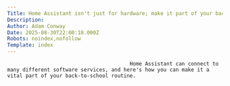 ```yaml
---
Title: Home Assistant isn't just for hardware; make it part of your back-to-school prep
Description: 
Author: Adam Conway
Date: 2025-08-30T22:00:18.000Z
Robots: noindex,nofollow
Template: index
---
```


                                            Home Assistant can connect to many different software services, and here's how you can make it a vital part of your back-to-school routine.
                                        